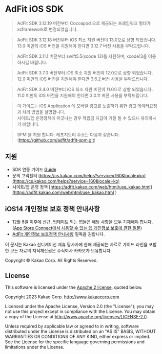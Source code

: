 # AdFit iOS SDK

> AdFit SDK 3.12.19 버전부터 Cocoapod 으로 제공되는 프레임워크 형태가 xcframework로 변경되었습니다.  

> AdFit SDK 3.12.18 버전부터 iOS 최소 지원 버전이 13.0으로 상향 되었습니다. 13.0 미만의 iOS 버전을
지원해야 한다면 3.12.7 버전 사용을 부탁드립니다. 

> AdFit SDK 3.11.1 버전부터 swift5.5(xcode 13)를 지원하며, xcode13을 이용하시길 바랍니다. 

> AdFit SDK 3.7.0 버전부터 iOS 최소 지원 버전이 12.0으로 상향 되었습니다. 12.0 미만의 iOS 버전을
지원해야 한다면 3.6.2 버전 사용을 부탁드립니다. 

> AdFit SDK 3.4.0 버전부터 iOS 최소 지원 버전이 11.0으로 상향 되었습니다. 11.0 미만의 iOS 버전을
지원해야 한다면 3.0.11 버전 사용을 부탁드립니다. 

> 이 가이드는 iOS Application 에 모바일 광고를 노출하기 위한 광고 데이터요청과 처리 방법을 설명합니다.<br>
사이트/앱 운영정책에 어긋나는 경우 적립금 지급이 거절 될 수 있으니 유의하시기 바랍니다.

> SPM 을 지원 합니다. 레포지토리 주소는 다음과 같습니다.<br> (https://github.com/adfit/adfit-spm.git)

## 지원
* SDK 연동 가이드 [Guide](http://adfit.github.io/adfit-ios-sdk/documentation/adfitdocs)
* 문의 고객센터 [https://cs.kakao.com/helps?service=160&locale=ko](https://cs.kakao.com/helps?service=160&locale=ko)
* 사이트/앱 운영 정책 [https://adfit.kakao.com/web/html/use_kakao.html](https://adfit.kakao.com/web/html/use_kakao.html )

## iOS14 개인정보 보호 정책 안내사항
* 12월 8일 이후에 신규, 업데이트 되는 앱들은 해당 사항을 모두 기재해야 합니다. ([App Store Connect에서 사용할 수 있는 앱 개인정보 보호에 관한 질문](https://developer.apple.com/kr/news/?id=vlj9jty9))
* [AdFit 개인정보 보호정책 안내사항](https://github.com/adfit/adfit-ios-sdk/wiki/iOS14-%EA%B0%9C%EC%9D%B8%EC%A0%95%EB%B3%B4-%EB%B3%B4%ED%98%B8-%EB%B0%8F-%EB%8D%B0%EC%9D%B4%ED%84%B0-%EC%82%AC%EC%9A%A9-%EC%A0%95%EC%B1%85-%EC%97%85%EB%8D%B0%EC%9D%B4%ED%8A%B8%EC%97%90-%EB%94%B0%EB%A5%B8-%EB%A7%A4%EC%B2%B4-%EC%95%88%EB%82%B4%EC%82%AC%ED%95%AD) 필독을 권합니다.

이 문서는 Kakao 신디케이션 제휴 당사자에 한해 제공되는 자료로 가이드 라인을 포함한 모든 자료의 지적재산권은 주식회사 카카오가 보유합니다.

Copyright © Kakao Corp. All Rights Reserved.

## License

This software is licensed under the [Apache 2 license](LICENSE), quoted below.

Copyright 2023 Kakao Corp. <http://www.kakaocorp.com>

Licensed under the Apache License, Version 2.0 (the "License"); you may not
use this project except in compliance with the License. You may obtain a copy
of the License at http://www.apache.org/licenses/LICENSE-2.0.

Unless required by applicable law or agreed to in writing, software
distributed under the License is distributed on an "AS IS" BASIS, WITHOUT
WARRANTIES OR CONDITIONS OF ANY KIND, either express or implied. See the
License for the specific language governing permissions and limitations under
the License.
